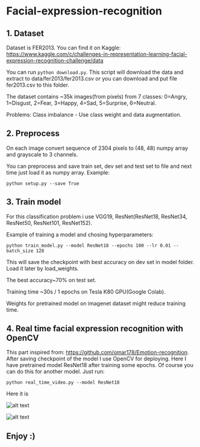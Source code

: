 # Facial-expression-recognition

## 1. Dataset
  Dataset is FER2013. You can find it on Kaggle: https://www.kaggle.com/c/challenges-in-representation-learning-facial-expression-recognition-challenge/data
  
  You can run ``` python download.py ```. This script will download the data and extract to data/fer2013/fer2013.csv or you can download and put file fer2013.csv to this folder.
  
  The dataset contains ~35k images(from pixels) from 7 classes: 0=Angry, 1=Disgust, 2=Fear, 3=Happy, 4=Sad, 5=Surprise, 6=Neutral.
  
  Problems: Class imbalance - Use class weight and data augmentation.
  
## 2. Preprocess
  On each image convert sequence of 2304 pixels to (48, 48) numpy array and grayscale to 3 channels. 
  
  You can preprocess and save train set, dev set and test set to file and next time just load it as numpy array. Example:
  
  ``` python setup.py --save True ```

## 3. Train model
  For this classification problem i use VGG19, ResNet(ResNet18, ResNet34, ResNet50, ResNet101, ResNet152).
  
  Example of training a model and chosing hyperparameters:
  
  ``` python train_model.py --model ResNet18 --epochs 100 --lr 0.01 --batch_size 128 ```
  
  This will save the checkpoint with best accuracy on dev set in model folder. Load it later by load_weights.
  
  The best accuracy~70% on test set.
  
  Training time ~30s / 1 epochs on Tesla K80 GPU(Google Colab).
  
  Weights for pretrained model on imagenet dataset might reduce training time.

## 4. Real time facial expression recognition with OpenCV
  This part inspired from: https://github.com/omar178/Emotion-recognition.
  After saving checkpoint of the model I use OpenCV for deploying. Here I have pretrained model ResNet18 after training some epochs. 
  Of course you can do this for another model. Just run:
  
  ``` python real_time_video.py --model ResNet18 ```
  
  Here it is
  
  ![alt text](https://github.com/Cris-Nguyen/Facial-expression-recognition/blob/master/img/happy.png)

  ![alt text](https://github.com/Cris-Nguyen/Facial-expression-recognition/blob/master/img/neutral.png)
  
  ## Enjoy :)
